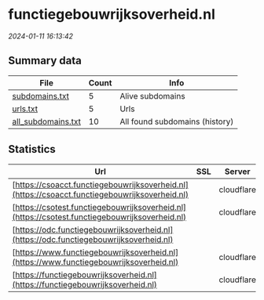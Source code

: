 # functiegebouwrijksoverheid.nl
*2024-01-11 16:13:42*
## Summary data
| File       | Count | Info |
|------------|-------|------|
|[subdomains.txt](/data/functiegebouwrijksoverheid.nl/subdomains.txt)|5|Alive subdomains|
|[urls.txt](/data/functiegebouwrijksoverheid.nl/urls.txt)|5|Urls|
|[all_subdomains.txt](/data/functiegebouwrijksoverheid.nl/all_subdomains.txt)|10|All found subdomains (history)|
## Statistics
| Url | SSL | Server | Cookie | HSTS | CSP | XFO | XXP | RP | Tech |Title |
|------------|-------|------|------|------|------|------|------|------|------|------|
|[https://csoacct.functiegebouwrijksoverheid.nl](https://csoacct.functiegebouwrijksoverheid.nl)| |cloudflare|:white_check_mark: |:white_check_mark: | | | |:white_check_mark: |Basic Cloudflare...|Authentication R...|
|[https://csotest.functiegebouwrijksoverheid.nl](https://csotest.functiegebouwrijksoverheid.nl)| |cloudflare|:white_check_mark: |:white_check_mark: | | | |:white_check_mark: |Basic Cloudflare...|Authentication R...|
|[https://odc.functiegebouwrijksoverheid.nl](https://odc.functiegebouwrijksoverheid.nl)| || |:white_check_mark: | | | |:white_check_mark: |HSTS||
|[https://www.functiegebouwrijksoverheid.nl](https://www.functiegebouwrijksoverheid.nl)| |cloudflare|:white_check_mark: |:white_check_mark: | |:white_check_mark: |:white_check_mark: |:white_check_mark: |Bloomreach Boots...|Home - Functiege...|
|[https://functiegebouwrijksoverheid.nl](https://functiegebouwrijksoverheid.nl)| |cloudflare|:white_check_mark: |:white_check_mark: | |:white_check_mark: |:white_check_mark: |:white_check_mark: |Cloudflare HSTS||